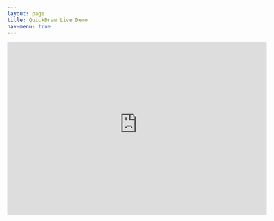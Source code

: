 ```yaml
---
layout: page
title: QuickDraw Live Demo
nav-menu: true
---
```


<div id="main" class="alt">


<section id="one">
<div class="inner">
    <iframe src="https://quickdraw-10-classification.herokuapp.com/" name="frame2" frameborder="0" scrolling="auto" onload="" allowtransparency="True" width="600" height="400"></iframe>


</div>
</section>
</div>

